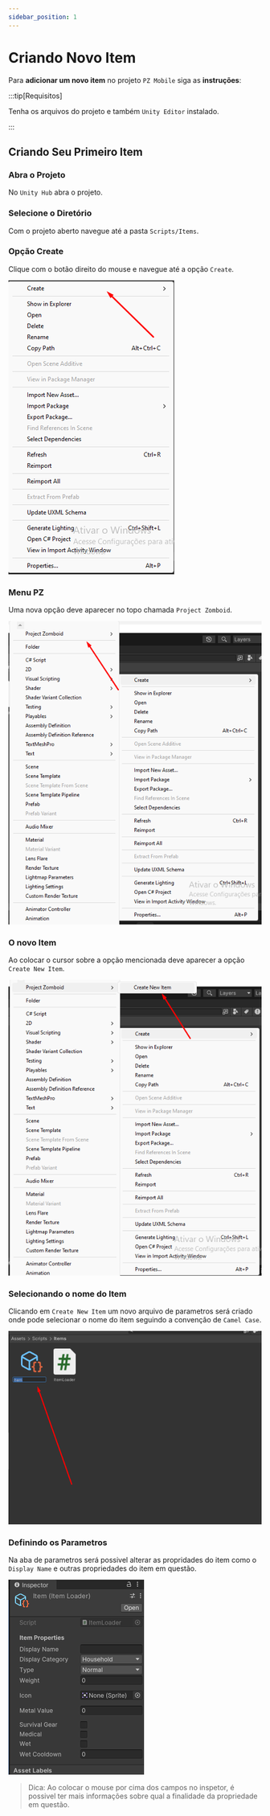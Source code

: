 ```yaml
---
sidebar_position: 1
---
```


# Criando Novo Item

Para **adicionar um novo item** no projeto `PZ Mobile` siga as **instruções**:

:::tip[Requisitos]

Tenha os arquivos do projeto e também `Unity Editor` instalado.

:::

## Criando Seu Primeiro Item

### Abra o Projeto

No `Unity Hub` abra o projeto.

### Selecione o Diretório

Com o projeto aberto navegue até a pasta `Scripts/Items`.

### Opção Create

Clique com o botão direito do mouse e navegue até a opção `Create`.

![](/img/Screenshot_1.png)

### Menu PZ

Uma nova opção deve aparecer no topo chamada `Project Zomboid`.

![](/img/Screenshot_2.png)

### O novo Item

Ao colocar o cursor sobre a opção mencionada deve aparecer a opção `Create New Item`.

![](/img/Screenshot_3.png)

### Selecionando o nome do Item

Clicando em `Create New Item` um novo arquivo de parametros será criado onde pode selecionar o nome do item seguindo a convenção de `Camel Case`.

![](/img/Screenshot_4.png)

### Definindo os Parametros

Na aba de parametros será possivel alterar as propridades do item como o `Display Name` e outras propriedades do item em questão.

![](/img/Screenshot_5.png)

> Dica: Ao colocar o mouse por cima dos campos no inspetor, é possivel ter mais informações sobre qual a finalidade da propriedade em questão.
